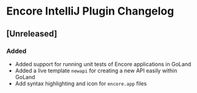 <!-- Keep a Changelog guide -> https://keepachangelog.com -->

# Encore IntelliJ Plugin Changelog

## [Unreleased]
### Added
- Added support for running unit tests of Encore applications in GoLand
- Added a live template `newapi` for creating a new API easily within GoLand
- Add syntax highlighting and icon for `encore.app` files
